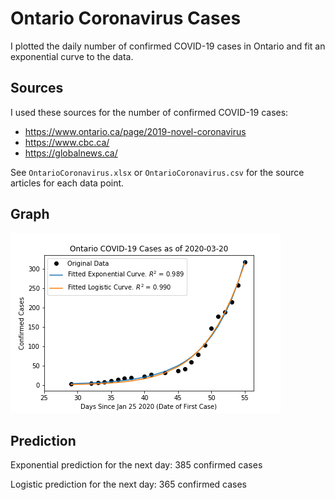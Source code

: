 # Ontario Coronavirus Cases
I plotted the daily number of confirmed COVID-19 cases in Ontario and fit an
exponential curve to the data.

## Sources
I used these sources for the number of confirmed COVID-19 cases:
* https://www.ontario.ca/page/2019-novel-coronavirus
* https://www.cbc.ca/
* https://globalnews.ca/

See `OntarioCoronavirus.xlsx` or `OntarioCoronavirus.csv` for the source
articles for each data point.

## Graph
![Graph of Ontario COVID-19 Cases](https://github.com/deanhuiwang/ontario-coronavirus/blob/master/img/2020-03-20.png)

## Prediction
Exponential prediction for the next day: 385 confirmed cases

Logistic prediction for the next day: 365 confirmed cases
